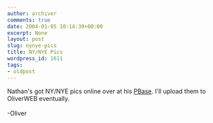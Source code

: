```yaml
---
author: archiver
comments: true
date: 2004-01-05 10:14:39+00:00
excerpt: None
layout: post
slug: nynye-pics
title: NY/NYE Pics
wordpress_id: 1611
tags:
- oldpost
---
```


Nathan's got NY/NYE pics online over at his <a href=http://www.pbase.com/nathantsui/new_year_04>PBase</a>.  I'll upload them to OliverWEB eventually.<br /><br />-Oliver